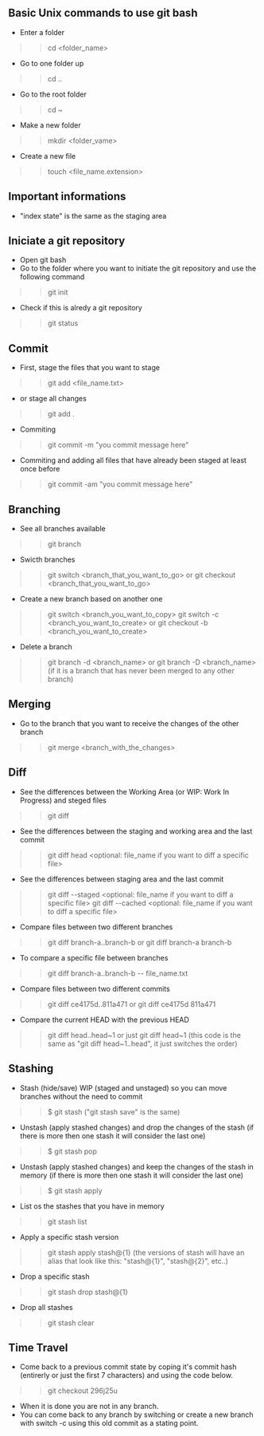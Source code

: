## Basic Unix commands to use git bash
- Enter a folder
>> cd <folder_name>

- Go to one folder up
>> cd ..

- Go to the root folder
>> cd ~

- Make a new folder
>> mkdir <folder_vame>

- Create a new file
>> touch <file_name.extension>

## Important informations
- "index state" is the same as the staging area


## Iniciate a git repository

- Open git bash
- Go to the folder where you want to initiate the git repository and use the following command
>> git init

- Check if this is alredy a git repository
>> git status

## Commit

- First, stage the files that you want to stage
>> git add <file_name.txt>

- or stage all changes
>> git add .

- Commiting
>> git commit -m "you commit message here"
- Commiting and adding all files that have already been staged at least once before
>> git commit -am "you commit message here" 

## Branching

- See all branches available
>> git branch

- Swicth branches
>> git switch <branch_that_you_want_to_go>
or
>> git checkout <branch_that_you_want_to_go>

- Create a new branch based on another one
>> git switch <branch_you_want_to_copy>
>> git switch -c <branch_you_want_to_create>
or
>> git checkout -b <branch_you_want_to_create>

- Delete a branch
>> git branch -d <branch_name>
or
>> git branch -D <branch_name> (if it is a branch that has never been merged to any other branch)


## Merging

- Go to the branch that you want to receive the changes of the other branch
>> git merge <branch_with_the_changes>


## Diff

- See the differences between the Working Area (or WIP: Work In Progress) and steged files
>> git diff

- See the differences between the staging and working area and the last commit
>> git diff head <optional: file_name if you want to diff a specific file>

- See the differences between staging area and the last commit
>> git diff --staged <optional: file_name if you want to diff a specific file>
>> git diff --cached <optional: file_name if you want to diff a specific file>

- Compare files between two different branches
>> git diff branch-a..branch-b
or
>> git diff branch-a branch-b
- To compare a specific file between branches
>> git diff branch-a..branch-b -- file_name.txt


- Compare files between two different commits
>> git diff ce4175d..811a471
or
>> git diff ce4175d  811a471

- Compare the current HEAD with the previous HEAD
>> git diff head..head~1
or just
>> git diff head~1 (this code is the same as "git diff head~1..head", it just switches the order)

## Stashing
- Stash (hide/save) WIP (staged and unstaged) so you can move branches without the need to commit
>> $ git stash ("git stash save" is the same)

- Unstash (apply stashed changes) and drop the changes of the stash (if there is more then one stash it will consider the last one)
>> $ git stash pop

- Unstash (apply stashed changes) and keep the changes of the stash in memory (if there is more then one stash it will consider the last one)
>> $ git stash apply

- List os the stashes that you have in memory
>> git stash list

- Apply a specific stash version
>> git stash apply stash@{1} (the versions of stash will have an alias that look like this: "stash@{1}", "stash@{2}", etc..)

- Drop a specific stash
>> git stash drop stash@{1}

- Drop all stashes
>> git stash clear

## Time Travel

- Come back to a previous commit state by coping it's commit hash (entirerly or just the first 7 characters) and using the code below.
>> git checkout 296j25u
  - When it is done you are not in any branch.
  - You can come back to any branch by switching or create a new branch with switch -c using this old commit as a stating point.

